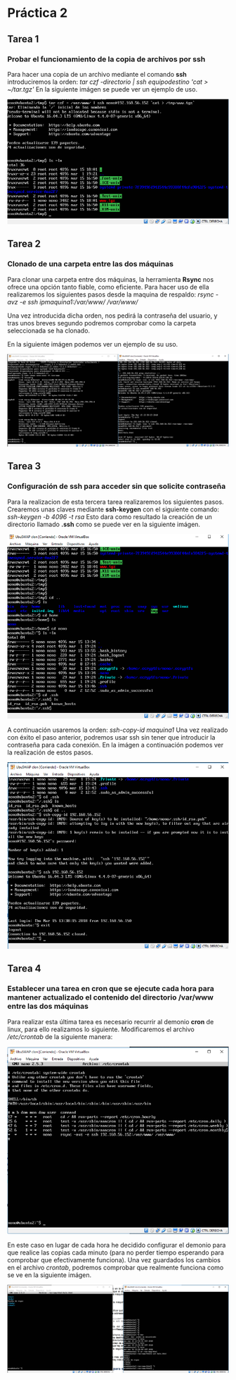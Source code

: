 # Práctica 2
## Tarea 1
### Probar el funcionamiento de la copia de archivos por ssh
Para hacer una copia de un archivo mediante el comando **ssh** introduciremos la orden:
*tar czf -directorio | ssh equipodestino 'cat > ~/tar.tgz'*
En la siguiente imágen se puede ver un ejemplo de uso.

![img1](https://github.com/NonoK32/SWAP1718/blob/master/P2/copiassh.png)

## Tarea 2
### Clonado de una carpeta entre las dos máquinas
Para clonar una carpeta entre dos máquinas, la herramienta **Rsync** nos ofrece una opción tanto fiable, como eficiente.
Para hacer uso de ella realizaremos los siguientes pasos desde la maquina de respaldo:
*rsync -avz -e ssh ipmaquina1:/var/www/ /var/www/* 

Una vez introducida dicha orden, nos pedirá la contraseña del usuario, y tras unos breves segundo podremos comprobar como la carpeta seleccionada se ha clonado.

En la siguiente imágen podemos ver un ejemplo de su uso.

![img2](https://github.com/NonoK32/SWAP1718/blob/master/P2/rsyncmanual.png)

## Tarea 3
### Configuración de ssh para acceder sin que solicite contraseña
Para la realizacion de esta tercera tarea realizaremos los siguientes pasos.
Crearemos unas claves mediante  **ssh-keygen** con el siguiente comando:
*ssh-keygen -b 4096 -t rsa*
Esto dara como resultado la creación de un directorio llamado **.ssh** como se puede ver en la siguiente imágen.

![img2](https://github.com/NonoK32/SWAP1718/blob/master/P2/carpetacredenciales.png)

A continuación usaremos la orden: *ssh-copy-id maquina1* 
Una vez realizado con éxito el paso anterior, podremos usar ssh sin tener que introducir la contraseña para cada conexión.
En la imágen a continuación podemos ver la realización de estos pasos.

![img3](https://github.com/NonoK32/SWAP1718/blob/master/P2/copiacredenciales.png)

## Tarea 4
### Establecer  una  tarea  en  cron  que  se  ejecute  cada  hora  para  mantener actualizado el contenido del directorio /var/www entre las dos máquinas
Para realizar esta última tarea es necesario recurrir al demonio **cron** de linux, para ello realizamos lo siguiente.
Modificaremos el archivo */etc/crontab* de la siguiente manera:

![img4](https://github.com/NonoK32/SWAP1718/blob/master/P2/crontab.png)

En este caso en lugar de cada hora he decidido configurar el demonio para que realice las copias cada minuto (para no perder tiempo esperando para comprobar que efectivamente funciona).
Una vez guardados los cambios en el archivo *crontab*, podremos comprobar que realmente funciona como se ve en la siguiente imágen.

![img5](https://github.com/NonoK32/SWAP1718/blob/master/P2/ejecucioncron.png)



